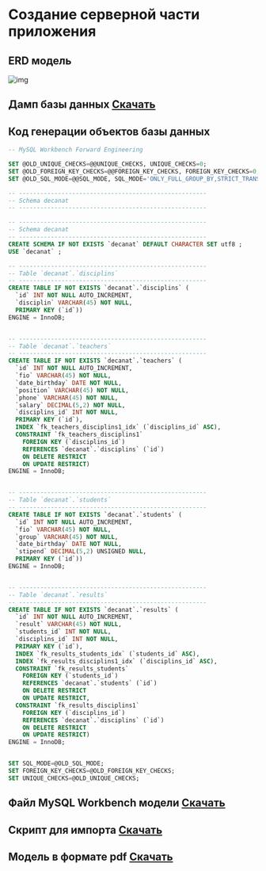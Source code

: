 # Создание серверной части приложения

## ERD модель


![img](http://localhost/Bonobo.Git.Server/Repository/d076735c-f6a0-4942-965f-d0c8985f3c2a/master/Raw/images/decanat.png)



## Дамп базы данных <a href =" http://localhost/Bonobo.Git.Server/Repository/Blob/d076735c-f6a0-4942-965f-d0c8985f3c2a?encodedName=master&encodedPath=dump.sql">Скачать</a>

## Код генерации объектов базы данных

```sql
-- MySQL Workbench Forward Engineering

SET @OLD_UNIQUE_CHECKS=@@UNIQUE_CHECKS, UNIQUE_CHECKS=0;
SET @OLD_FOREIGN_KEY_CHECKS=@@FOREIGN_KEY_CHECKS, FOREIGN_KEY_CHECKS=0;
SET @OLD_SQL_MODE=@@SQL_MODE, SQL_MODE='ONLY_FULL_GROUP_BY,STRICT_TRANS_TABLES,NO_ZERO_IN_DATE,NO_ZERO_DATE,ERROR_FOR_DIVISION_BY_ZERO,NO_ENGINE_SUBSTITUTION';

-- -----------------------------------------------------
-- Schema decanat
-- -----------------------------------------------------

-- -----------------------------------------------------
-- Schema decanat
-- -----------------------------------------------------
CREATE SCHEMA IF NOT EXISTS `decanat` DEFAULT CHARACTER SET utf8 ;
USE `decanat` ;

-- -----------------------------------------------------
-- Table `decanat`.`disciplins`
-- -----------------------------------------------------
CREATE TABLE IF NOT EXISTS `decanat`.`disciplins` (
  `id` INT NOT NULL AUTO_INCREMENT,
  `disciplin` VARCHAR(45) NOT NULL,
  PRIMARY KEY (`id`))
ENGINE = InnoDB;


-- -----------------------------------------------------
-- Table `decanat`.`teachers`
-- -----------------------------------------------------
CREATE TABLE IF NOT EXISTS `decanat`.`teachers` (
  `id` INT NOT NULL AUTO_INCREMENT,
  `fio` VARCHAR(45) NOT NULL,
  `date_birthday` DATE NOT NULL,
  `position` VARCHAR(45) NOT NULL,
  `phone` VARCHAR(45) NOT NULL,
  `salary` DECIMAL(5,2) NOT NULL,
  `disciplins_id` INT NOT NULL,
  PRIMARY KEY (`id`),
  INDEX `fk_teachers_disciplins1_idx` (`disciplins_id` ASC),
  CONSTRAINT `fk_teachers_disciplins1`
    FOREIGN KEY (`disciplins_id`)
    REFERENCES `decanat`.`disciplins` (`id`)
    ON DELETE RESTRICT
    ON UPDATE RESTRICT)
ENGINE = InnoDB;


-- -----------------------------------------------------
-- Table `decanat`.`students`
-- -----------------------------------------------------
CREATE TABLE IF NOT EXISTS `decanat`.`students` (
  `id` INT NOT NULL AUTO_INCREMENT,
  `fio` VARCHAR(45) NOT NULL,
  `group` VARCHAR(45) NOT NULL,
  `date_birthday` DATE NOT NULL,
  `stipend` DECIMAL(5,2) UNSIGNED NULL,
  PRIMARY KEY (`id`))
ENGINE = InnoDB;


-- -----------------------------------------------------
-- Table `decanat`.`results`
-- -----------------------------------------------------
CREATE TABLE IF NOT EXISTS `decanat`.`results` (
  `id` INT NOT NULL AUTO_INCREMENT,
  `result` VARCHAR(45) NOT NULL,
  `students_id` INT NOT NULL,
  `disciplins_id` INT NOT NULL,
  PRIMARY KEY (`id`),
  INDEX `fk_results_students_idx` (`students_id` ASC),
  INDEX `fk_results_disciplins1_idx` (`disciplins_id` ASC),
  CONSTRAINT `fk_results_students`
    FOREIGN KEY (`students_id`)
    REFERENCES `decanat`.`students` (`id`)
    ON DELETE RESTRICT
    ON UPDATE RESTRICT,
  CONSTRAINT `fk_results_disciplins1`
    FOREIGN KEY (`disciplins_id`)
    REFERENCES `decanat`.`disciplins` (`id`)
    ON DELETE RESTRICT
    ON UPDATE RESTRICT)
ENGINE = InnoDB;


SET SQL_MODE=@OLD_SQL_MODE;
SET FOREIGN_KEY_CHECKS=@OLD_FOREIGN_KEY_CHECKS;
SET UNIQUE_CHECKS=@OLD_UNIQUE_CHECKS;


```
## Файл MySQL Workbench модели <a href = "/decanat.mwb">Скачать</a>

## Скрипт для импорта <a href = "./load data.sql">Скачать</a>

## Модель в формате pdf <a href = "./decanat.pdf">Скачать</a>